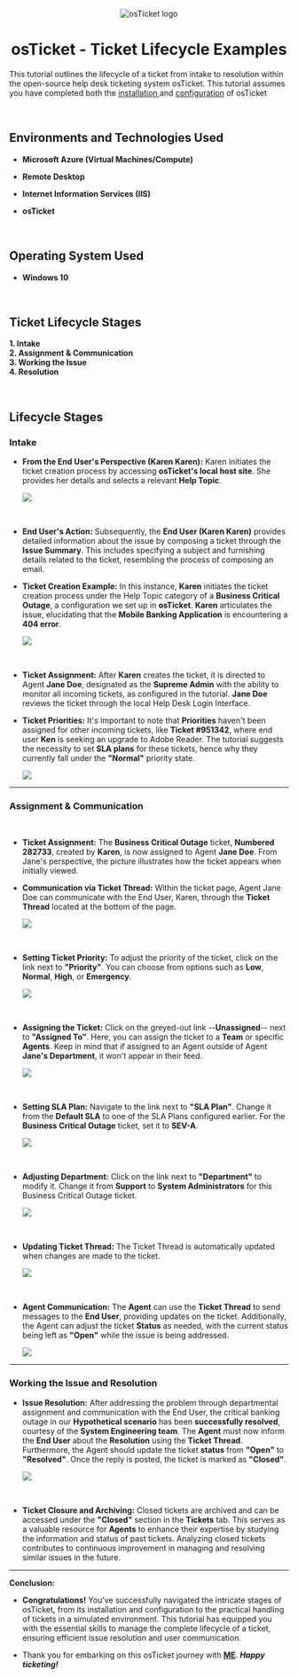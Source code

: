 <p align="center">
<img src="https://i.imgur.com/Clzj7Xs.png" alt="osTicket logo"/>
</p>

<h1 align="center">osTicket - Ticket Lifecycle Examples</h1>

This tutorial outlines the lifecycle of a ticket from intake to resolution within the open-source help desk ticketing system osTicket. This tutorial assumes you have completed both the <a href= "https://github.com/cyber-singh/osticket-prereqs"> installation </a> and <a href = "https://github.com/cyber-singh/post-install-config">configuration</a> of osTicket

</br>

<p>
<h2>Environments and Technologies Used</h2>

 - **Microsoft Azure (Virtual Machines/Compute)**
 - **Remote Desktop**
 - **Internet Information Services (IIS)**
 - **osTicket**
  
   </p>

</br>

<h2>Operating System Used</h2>

 - **Windows 10**

</br>

<p>
  <h2>Ticket Lifecycle Stages</h2>

**1. Intake**  
**2. Assignment & Communication**   
**3. Working the Issue**   
**4. Resolution**  
    </p>

</br>

<p>
<h2>Lifecycle Stages</h2>

<h3>Intake</h3>

 - **From the End User's Perspective (Karen Karen):** Karen initiates the ticket creation process by accessing **osTicket's local host site**. She provides her details and selects a relevant **Help Topic**.  

   <img src="https://github.com/cyber-singh/ticket-lifecycle/assets/149118027/e34eb6f7-1bc9-47ad-af5a-577f1a5296f4"/>
   </p>

</br>

<p>
  
 - **End User's Action:** Subsequently, the **End User (Karen Karen)** provides detailed information about the issue by composing a ticket through the **Issue Summary**. This includes specifying a subject and furnishing details related to the ticket, resembling the process of composing an email.

 - **Ticket Creation Example:** In this instance, **Karen** initiates the ticket creation process under the Help Topic category of a **Business Critical Outage**, a configuration we set up in **osTicket**. **Karen** articulates the issue, elucidating that the **Mobile Banking Application** is encountering a **404 error**.

   <img src="https://github.com/cyber-singh/ticket-lifecycle/assets/149118027/ca9e6496-5f95-4708-87db-7de83e851b1a"/>
   </p>

</br>

<p>
  
 - **Ticket Assignment:** After **Karen** creates the ticket, it is directed to Agent **Jane Doe**, designated as the **Supreme Admin** with the ability to monitor all incoming tickets, as configured in the tutorial. **Jane Doe** reviews the ticket through the local Help Desk Login Interface.

 - **Ticket Priorities:** It's important to note that **Priorities** haven't been assigned for other incoming tickets, like **Ticket #951342**, where end user **Ken** is seeking an upgrade to Adobe Reader. The tutorial suggests the necessity to set **SLA plans** for these tickets, hence why they currently fall under the **"Normal"** priority state.
 
    <img src="https://github.com/cyber-singh/ticket-lifecycle/assets/149118027/a04d0885-6d48-4f9f-a600-4a23eef184b7"/>
    </p>
    
****

<p>  
<h3>Assignment & Communication</h3>  
<br>  

- **Ticket Assignment:** The **Business Critical Outage** ticket, **Numbered 282733**, created by **Karen**, is now assigned to Agent **Jane Doe**. From Jane's perspective, the picture illustrates how the ticket appears when initially viewed.

- **Communication via Ticket Thread:** Within the ticket page, Agent Jane Doe can communicate with the End User, Karen, through the **Ticket Thread** located at the bottom of the page.
 
    <img src="https://github.com/cyber-singh/ticket-lifecycle/assets/149118027/7e14f2ab-cab9-4d4a-84c2-960e0410030e"/>
    </p>

</br>

<p>
  
- **Setting Ticket Priority:** To adjust the priority of the ticket, click on the link next to **"Priority"**. You can choose from options such as **Low**, **Normal**, **High**, or **Emergency**.

  <img src="https://github.com/cyber-singh/ticket-lifecycle/assets/149118027/1c8fe483-5ff2-4205-84f9-fb9b96f221a9"/>

<br>
  
- **Assigning the Ticket:** Click on the greyed-out link --**Unassigned**-- next to **"Assigned To"**. Here, you can assign the ticket to a **Team** or specific **Agents**. Keep in mind that if assigned to an Agent outside of Agent **Jane's Department**, it won't appear in their feed.

  <img src="https://github.com/cyber-singh/ticket-lifecycle/assets/149118027/565c86b4-31cc-4e88-9e83-aa4e7d222bc2"/>

</br>

- **Setting SLA Plan:** Navigate to the link next to **"SLA Plan"**. Change it from the **Default SLA** to one of the SLA Plans configured earlier. For the **Business Critical Outage** ticket, set it to **SEV-A**.

  <img src="https://github.com/cyber-singh/ticket-lifecycle/assets/149118027/22b50dd2-777b-4917-b252-747807a132cd"/>

</br>

- **Adjusting Department:** Click on the link next to **"Department"** to modify it. Change it from **Support** to **System Administrators** for this Business Critical Outage ticket.

  <img src="https://github.com/cyber-singh/ticket-lifecycle/assets/149118027/5f2608bd-9b16-4b31-b0bd-9d340cb2c1f2"/>

</br>

- **Updating Ticket Thread:** The Ticket Thread is automatically updated when changes are made to the ticket.

  <img src="https://github.com/cyber-singh/ticket-lifecycle/assets/149118027/4e5aca49-6acb-4813-8455-593b3744ba70"/>

</br>

- **Agent Communication:** The **Agent** can use the **Ticket Thread** to send messages to the **End User**, providing updates on the ticket. Additionally, the Agent can adjust the ticket **Status** as needed, with the current status being left as **"Open"** while the issue is being addressed.

  <img src="https://github.com/cyber-singh/ticket-lifecycle/assets/149118027/17b4e37e-3ebd-430b-91c7-1fd88e321074"/>
  </p>

****  

<p>
<h3>Working the Issue and Resolution</h3>  

- **Issue Resolution:** After addressing the problem through departmental assignment and communication with the End User, the critical banking outage in our **Hypothetical scenario** has been **successfully resolved**, courtesy of the **System Engineering team**. The **Agent** must now inform the **End User** about the **Resolution** using the **Ticket Thread**. Furthermore, the Agent should update the ticket **status** from **"Open"** to **"Resolved"**. Once the reply is posted, the ticket is marked as **"Closed"**.

  <img src="https://github.com/cyber-singh/ticket-lifecycle/assets/149118027/f9ea5d54-2498-49b9-943d-b044c2ecbd02"/>

</br>

- **Ticket Closure and Archiving:** Closed tickets are archived and can be accessed under the **"Closed"** section in the **Tickets** tab. This serves as a valuable resource for **Agents** to enhance their expertise by studying the information and status of past tickets. Analyzing closed tickets contributes to continuous improvement in managing and resolving similar issues in the future.
</p>

****

**Conclusion:**  

 - **Congratulations!** You've successfully navigated the intricate stages of osTicket, from its installation and configuration to the practical handling of tickets in a simulated environment. This tutorial has equipped you with the essential skills to manage the complete lifecycle of a ticket, ensuring efficient issue resolution and user communication.

 - Thank you for embarking on this osTicket journey with **[ME](https://www.linkedin.com/in/cybersingh)**. ***Happy ticketing!***

